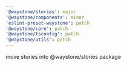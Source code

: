 ```yaml
---
'@waystone/stories': major
'@waystone/components': minor
'eslint-preset-waystone': patch
'@waystone/core': patch
'@waystone/tsconfig': patch
'@waystone/utils': patch
---
```


move stories into @waystone/stories package
